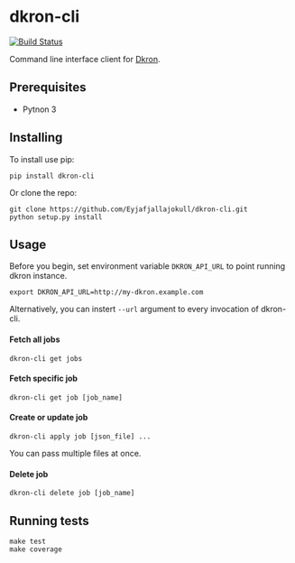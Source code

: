 # dkron-cli

[![Build Status](https://travis-ci.org/Eyjafjallajokull/dkron-cli.svg?branch=master)](https://travis-ci.org/Eyjafjallajokull/dkron-cli)

Command line interface client for [Dkron](http://dkron.io/).

## Prerequisites

* Pytnon 3

## Installing

To install use pip:

```console
pip install dkron-cli
```

Or clone the repo:

```console
git clone https://github.com/Eyjafjallajokull/dkron-cli.git
python setup.py install
```

## Usage

Before you begin, set environment variable `DKRON_API_URL` to point running dkron instance.

```console
export DKRON_API_URL=http://my-dkron.example.com
```

Alternatively, you can instert `--url` argument to every invocation of dkron-cli.

#### Fetch all jobs

```console
dkron-cli get jobs
```

#### Fetch specific job

```console
dkron-cli get job [job_name]
```

#### Create or update job

```console
dkron-cli apply job [json_file] ...
```

You can pass multiple files at once.

#### Delete job

```console
dkron-cli delete job [job_name]
```

## Running tests

```console
make test
make coverage
```
